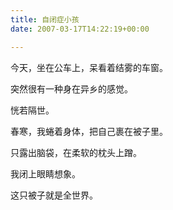 ```yaml
---
title: 自闭症小孩
date: 2007-03-17T14:22:19+00:00

---
```

今天，坐在公车上，呆看着结雾的车窗。

突然很有一种身在异乡的感觉。

恍若隔世。</p> 

春寒，我蜷着身体，把自己裹在被子里。

只露出脑袋，在柔软的枕头上蹭。

我闭上眼睛想象。

这只被子就是全世界。
